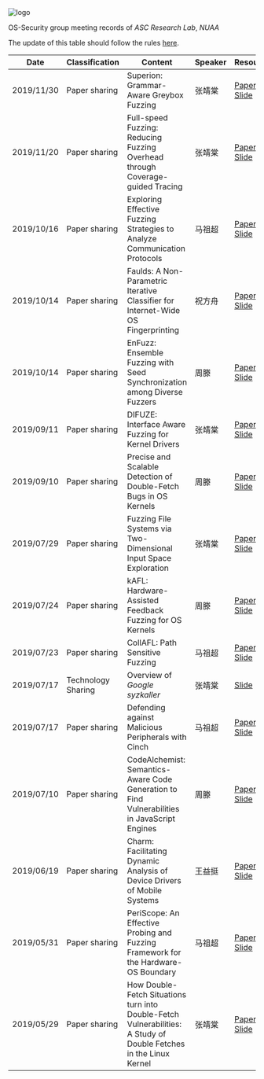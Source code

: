 <img src="./img/asc-logo.jpg" alt="logo"  />

OS-Security group meeting records of _ASC Research Lab_, _NUAA_

The update of this table should follow the rules [here](https://github.com/mrdrivingduck/ASC-OS-Security-group-meeting/blob/master/README.md).

| Date       | Classification     | Content                                                      | Speaker | Resources                                                    |
| ---------- | ------------------ | ------------------------------------------------------------ | ------- | ------------------------------------------------------------ |
| 2019/11/30 | Paper sharing | Superion: Grammar-Aware Greybox Fuzzing | 张靖棠 | [Paper](https://raw.githubusercontent.com/mrdrivingduck/ASC-OS-Security-group-meeting/master/resource/20191130-zjt-superion/superion.pdf) [Slide](https://raw.githubusercontent.com/mrdrivingduck/ASC-OS-Security-group-meeting/master/resource/20191130-zjt-superion/slide-superion.pdf) |
| 2019/11/20 | Paper sharing | Full-speed Fuzzing: Reducing Fuzzing Overhead through Coverage-guided Tracing | 张靖棠 | [Paper](https://raw.githubusercontent.com/mrdrivingduck/ASC-OS-Security-group-meeting/master/resource/20191120-zjt-fullspeed/fullspeed.pdf) [Slide](https://raw.githubusercontent.com/mrdrivingduck/ASC-OS-Security-group-meeting/master/resource/20191120-zjt-fullspeed/slide-fullspeed.pdf) |
| 2019/10/16 | Paper sharing      | Exploring Effective Fuzzing Strategies to Analyze Communication Protocols | 马祖超  | [Paper](https://raw.githubusercontent.com/mrdrivingduck/ASC-OS-Security-group-meeting/master/resource/20191016-mzc-pfuzz/PF_FEAST_2019.pdf) [Slide](https://raw.githubusercontent.com/mrdrivingduck/ASC-OS-Security-group-meeting/master/resource/20191016-mzc-pfuzz/PF_FEAST_2019_Slides.pdf) |
| 2019/10/14 | Paper sharing      | Faulds: A Non-Parametric Iterative Classifier for Internet-Wide OS Fingerprinting | 祝方舟  | [Paper](https://raw.githubusercontent.com/mrdrivingduck/ASC-OS-Security-group-meeting/master/resource/20191014-zfz-osfingerprinting/A%20Non-Parametric%20Iterative%20Classifier.pdf) [Slide](https://raw.githubusercontent.com/mrdrivingduck/ASC-OS-Security-group-meeting/master/resource/20191014-zfz-osfingerprinting/ccs2017-ppt.pdf) |
| 2019/10/14 | Paper sharing      | EnFuzz: Ensemble Fuzzing  with Seed Synchronization among Diverse Fuzzers | 周滕  | [Paper](https://raw.githubusercontent.com/mrdrivingduck/ASC-OS-Security-group-meeting/master/resource/20191014-tengzhou-enfuzz/EnFuzz%20EnsembleFuzzingwithSeedSynchronizationamongDiverseFuzzers.pdf) [Slide](https://raw.githubusercontent.com/mrdrivingduck/ASC-OS-Security-group-meeting/master/resource/20191014-tengzhou-enfuzz/enfuzz.pdf) |
| 2019/09/11 | Paper sharing      | DIFUZE: Interface Aware Fuzzing for Kernel Drivers           | 张靖棠  | [Paper](https://raw.githubusercontent.com/mrdrivingduck/ASC-OS-Security-group-meeting/master/resource/20190911-zjt-DIFUZE/p2123-corinaA.pdf) [Slide](https://raw.githubusercontent.com/mrdrivingduck/ASC-OS-Security-group-meeting/master/resource/20190911-zjt-DIFUZE/DIFUZE.pdf) |
| 2019/09/10 | Paper sharing      | Precise and Scalable Detection of Double-Fetch Bugs in OS Kernels | 周滕  | [Paper](https://raw.githubusercontent.com/mrdrivingduck/ASC-OS-Security-group-meeting/master/resource/20190710-zt-deadline/Precise%20and%20scalable%20detection%20of%20double-fetch%20bugs%20in%20OS%20kernels%20ieee%20sp2018.pdf) [Slide](https://raw.githubusercontent.com/mrdrivingduck/ASC-OS-Security-group-meeting/master/resource/20190710-zt-deadline/deadline.pdf) |
| 2019/07/29 | Paper sharing      | Fuzzing File Systems via Two-Dimensional Input Space Exploration | 张靖棠  | [Paper](https://raw.githubusercontent.com/mrdrivingduck/ASC-OS-Security-group-meeting/master/resource/20190729-zjt-filesystem/xu-janus.pdf) [Slide](https://raw.githubusercontent.com/mrdrivingduck/ASC-OS-Security-group-meeting/master/resource/20190729-zjt-filesystem/filesystem.pdf) |
| 2019/07/24 | Paper sharing      | kAFL: Hardware-Assisted Feedback Fuzzing for OS Kernels  | 周滕  | [Paper](https://raw.githubusercontent.com/mrdrivingduck/ASC-OS-Security-group-meeting/master/resource/20190724-zt-KAFL/kAFL%20Hardware-Assisted%20Feedback%20Fuzzing%20%20for%20OS%20Kernels.pdf) [Slide](https://raw.githubusercontent.com/mrdrivingduck/ASC-OS-Security-group-meeting/master/resource/20190724-zt-KAFL/KAFL%20and%20AFL.pdf) |
| 2019/07/23 | Paper sharing      | CollAFL: Path Sensitive Fuzzing | 马祖超  | [Paper](https://raw.githubusercontent.com/mrdrivingduck/ASC-OS-Security-group-meeting/master/resource/20190723-mzc-collafl/SP18_ColLAFL.pdf) [Slide](https://raw.githubusercontent.com/mrdrivingduck/ASC-OS-Security-group-meeting/master/resource/20190723-mzc-collafl/CollAFL.pdf) |
| 2019/07/17 | Technology Sharing | Overview of _Google syzkaller_                               | 张靖棠  | [Slide](https://raw.githubusercontent.com/mrdrivingduck/ASC-OS-Security-group-meeting/master/resource/20190717-zjt-syzkaller/syzkaller.pdf) |
| 2019/07/17 | Paper sharing      | Defending against Malicious Peripherals with Cinch           | 马祖超  | [Paper](https://raw.githubusercontent.com/mrdrivingduck/ASC-OS-Security-group-meeting/master/resource/20190710-mzc-cinch/sec16_paper_angel.pdf) [Slide](https://raw.githubusercontent.com/mrdrivingduck/ASC-OS-Security-group-meeting/master/resource/20190710-mzc-cinch/Cinch_Slides.pdf) |
| 2019/07/10 | Paper sharing      | CodeAlchemist: Semantics-Aware Code Generation to Find Vulnerabilities in JavaScript Engines  | 周滕  | [Paper](https://raw.githubusercontent.com/mrdrivingduck/ASC-OS-Security-group-meeting/master/resource/20190910-zt-CodeAlchemist/CodeAlchemist%20Semantics-Aware%20Code%20Generation%20to%20Find%20Vulnerabilities%20in%20JavaScript%20Engines.pdf) [Slide](https://raw.githubusercontent.com/mrdrivingduck/ASC-OS-Security-group-meeting/master/resource/20190910-zt-CodeAlchemist/CodeAlchemist.pdf) |
| 2019/06/19 | Paper sharing      | Charm: Facilitating Dynamic Analysis of Device Drivers of Mobile Systems | 王益挺  | [Paper](https://raw.githubusercontent.com/mrdrivingduck/ASC-OS-Security-group-meeting/master/resource/20190619-wyt-charm/sec18-talebi.pdf) [Slide](https://raw.githubusercontent.com/mrdrivingduck/ASC-OS-Security-group-meeting/master/resource/20190619-wyt-charm/security18_slides_talebi.pdf) |
| 2019/05/31 | Paper sharing      | PeriScope: An Effective Probing and Fuzzing Framework for the Hardware-OS Boundary | 马祖超  | [Paper](https://raw.githubusercontent.com/mrdrivingduck/ASC-OS-Security-group-meeting/master/resource/20190531-mzc-periscope/PeriScope.pdf) [Slide](https://raw.githubusercontent.com/mrdrivingduck/ASC-OS-Security-group-meeting/master/resource/20190531-mzc-periscope/ndss2019_04A-1_Song_slides.pdf) |
| 2019/05/29 | Paper sharing      | How Double-Fetch Situations turn into Double-Fetch Vulnerabilities: A Study of Double Fetches in the Linux Kernel | 张靖棠  | [Paper](https://raw.githubusercontent.com/mrdrivingduck/ASC-OS-Security-group-meeting/master/resource/20190529-zjt-double-fetch/sec17-wang.pdf) [Slide](https://raw.githubusercontent.com/mrdrivingduck/ASC-OS-Security-group-meeting/master/resource/20190529-zjt-double-fetch/double-fetch.pdf) |


